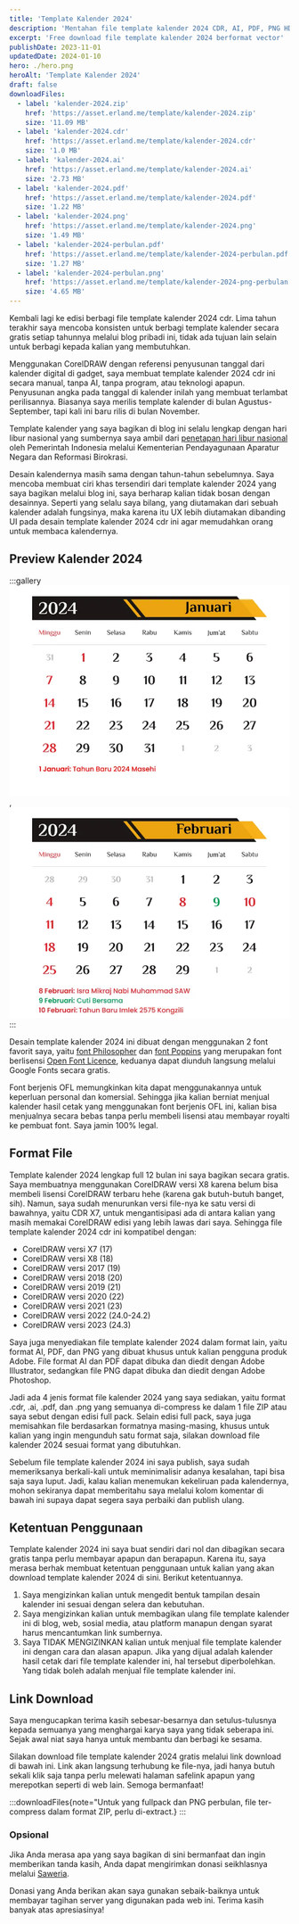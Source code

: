 ```yaml
---
title: 'Template Kalender 2024'
description: 'Mentahan file template kalender 2024 CDR, AI, PDF, PNG HD sekali klik link download gratis 100% full 12 bulan lengkap hari libur nasional.'
excerpt: 'Free download file template kalender 2024 berformat vector'
publishDate: 2023-11-01
updatedDate: 2024-01-10
hero: ./hero.png
heroAlt: 'Template Kalender 2024'
draft: false
downloadFiles:
  - label: 'kalender-2024.zip'
    href: 'https://asset.erland.me/template/kalender-2024.zip'
    size: '11.09 MB'
  - label: 'kalender-2024.cdr'
    href: 'https://asset.erland.me/template/kalender-2024.cdr'
    size: '1.0 MB'
  - label: 'kalender-2024.ai'
    href: 'https://asset.erland.me/template/kalender-2024.ai'
    size: '2.73 MB'
  - label: 'kalender-2024.pdf'
    href: 'https://asset.erland.me/template/kalender-2024.pdf'
    size: '1.22 MB'
  - label: 'kalender-2024.png'
    href: 'https://asset.erland.me/template/kalender-2024.png'
    size: '1.49 MB'
  - label: 'kalender-2024-perbulan.pdf'
    href: 'https://asset.erland.me/template/kalender-2024-perbulan.pdf'
    size: '1.27 MB'
  - label: 'kalender-2024-perbulan.png'
    href: 'https://asset.erland.me/template/kalender-2024-png-perbulan.zip'
    size: '4.65 MB'
---
```


Kembali lagi ke edisi berbagi file template kalender 2024 cdr. Lima tahun terakhir saya mencoba konsisten untuk berbagi template kalender secara gratis setiap tahunnya melalui blog pribadi ini, tidak ada tujuan lain selain untuk berbagi kepada kalian yang membutuhkan.

Menggunakan CorelDRAW dengan referensi penyusunan tanggal dari kalender digital di gadget, saya membuat template kalender 2024 cdr ini secara manual, tanpa AI, tanpa program, atau teknologi apapun. Penyusunan angka pada tanggal di kalender inilah yang membuat terlambat perilisannya. Biasanya saya merilis template kalender di bulan Agustus-September, tapi kali ini baru rilis di bulan November.

Template kalender yang saya bagikan di blog ini selalu lengkap dengan hari libur nasional yang sumbernya saya ambil dari [penetapan hari libur nasional](https://www.menpan.go.id/site/berita-terkini/pemerintah-tetapkan-hari-libur-nasional-dan-cuti-bersama-2024) oleh Pemerintah Indonesia melalui Kementerian Pendayagunaan Aparatur Negara dan Reformasi Birokrasi.

Desain kalendernya masih sama dengan tahun-tahun sebelumnya. Saya mencoba membuat ciri khas tersendiri dari template kalender 2024 yang saya bagikan melalui blog ini, saya berharap kalian tidak bosan dengan desainnya. Seperti yang selalu saya bilang, yang diutamakan dari sebuah kalender adalah fungsinya, maka karena itu UX lebih diutamakan dibanding UI pada desain template kalender 2024 cdr ini agar memudahkan orang untuk membaca kalendernya.

## Preview Kalender 2024

:::gallery
![Preview Template 2024](./template-kalender-2024.webp 'Januari'),
![Preview Template 2024](./download-template-kalender-2024.webp 'Februari')
:::

Desain template kalender 2024 ini dibuat dengan menggunakan 2 font favorit saya, yaitu [font Philosopher](https://fonts.google.com/specimen/Philosopher) dan [font Poppins](https://fonts.google.com/specimen/Poppins) yang merupakan font berlisensi [Open Font Licence](https://scripts.sil.org/cms/scripts/page.php?site_id=nrsi&id=OFL), keduanya dapat diunduh langsung melalui Google Fonts secara gratis.

Font berjenis OFL memungkinkan kita dapat menggunakannya untuk keperluan personal dan komersial. Sehingga jika kalian berniat menjual kalender hasil cetak yang menggunakan font berjenis OFL ini, kalian bisa menjualnya secara bebas tanpa perlu membeli lisensi atau membayar royalti ke pembuat font. Saya jamin 100% legal.

## Format File

Template kalender 2024 lengkap full 12 bulan ini saya bagikan secara gratis. Saya membuatnya menggunakan CorelDRAW versi X8 karena belum bisa membeli lisensi CorelDRAW terbaru hehe (karena gak butuh-butuh banget, sih). Namun, saya sudah menurunkan versi file-nya ke satu versi di bawahnya, yaitu CDR X7, untuk mengantisipasi ada di antara kalian yang masih memakai CorelDRAW edisi yang lebih lawas dari saya. Sehingga file template kalender 2024 cdr ini kompatibel dengan:

- CorelDRAW versi X7 (17)
- CorelDRAW versi X8 (18)
- CorelDRAW versi 2017 (19)
- CorelDRAW versi 2018 (20)
- CorelDRAW versi 2019 (21)
- CorelDRAW versi 2020 (22)
- CorelDRAW versi 2021 (23)
- CorelDRAW versi 2022 (24.0-24.2)
- CorelDRAW versi 2023 (24.3)

Saya juga menyediakan file template kalender 2024 dalam format lain, yaitu format AI, PDF, dan PNG yang dibuat khusus untuk kalian pengguna produk Adobe. File format AI dan PDF dapat dibuka dan diedit dengan Adobe Illustrator, sedangkan file PNG dapat dibuka dan diedit dengan Adobe Photoshop.

Jadi ada 4 jenis format file kalender 2024 yang saya sediakan, yaitu format .cdr, .ai, .pdf, dan .png yang semuanya di-compress ke dalam 1 file ZIP atau saya sebut dengan edisi full pack. Selain edisi full pack, saya juga memisahkan file berdasarkan formatnya masing-masing, khusus untuk kalian yang ingin mengunduh satu format saja, silakan download file kalender 2024 sesuai format yang dibutuhkan.

Sebelum file template kalender 2024 ini saya publish, saya sudah memeriksanya berkali-kali untuk meminimalisir adanya kesalahan, tapi bisa saja saya luput. Jadi, kalau kalian menemukan kekeliruan pada kalendernya, mohon sekiranya dapat memberitahu saya melalui kolom komentar di bawah ini supaya dapat segera saya perbaiki dan publish ulang.

## Ketentuan Penggunaan

Template kalender 2024 ini saya buat sendiri dari nol dan dibagikan secara gratis tanpa perlu membayar apapun dan berapapun. Karena itu, saya merasa berhak membuat ketentuan penggunaan untuk kalian yang akan download template kalender 2024 di sini. Berikut ketentuannya.

1. Saya mengizinkan kalian untuk mengedit bentuk tampilan desain kalender ini sesuai dengan selera dan kebutuhan.
2. Saya mengizinkan kalian untuk membagikan ulang file template kalender ini di blog, web, sosial media, atau platform manapun dengan syarat harus mencantumkan link sumbernya.
3. Saya TIDAK MENGIZINKAN kalian untuk menjual file template kalender ini dengan cara dan alasan apapun. Jika yang dijual adalah kalender hasil cetak dari file template kalender ini, hal tersebut diperbolehkan. Yang tidak boleh adalah menjual file template kalender ini.

## Link Download

Saya mengucapkan terima kasih sebesar-besarnya dan setulus-tulusnya kepada semuanya yang menghargai karya saya yang tidak seberapa ini. Sejak awal niat saya hanya untuk membantu dan berbagi ke sesama.

Silakan download file template kalender 2024 gratis melalui link download di bawah ini. Link akan langsung terhubung ke file-nya, jadi hanya butuh sekali klik saja tanpa perlu melewati halaman safelink apapun yang merepotkan seperti di web lain. Semoga bermanfaat!

:::downloadFiles{note="Untuk yang fullpack dan PNG perbulan, file ter-compress dalam format ZIP, perlu di-extract.}
:::

### Opsional

Jika Anda merasa apa yang saya bagikan di sini bermanfaat dan ingin memberikan tanda kasih, Anda dapat mengirimkan donasi seikhlasnya melalui <a href="https://saweria.co/erlandev" rel="nofollow noopener" target="_blank">Saweria</a>.

Donasi yang Anda berikan akan saya gunakan sebaik-baiknya untuk membayar tagihan server yang digunakan pada web ini. Terima kasih banyak atas apresiasinya!
